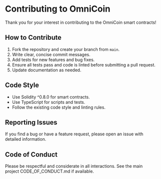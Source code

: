 # Contributing to OmniCoin

Thank you for your interest in contributing to the OmniCoin smart contracts!

## How to Contribute

1. Fork the repository and create your branch from `main`.
1. Write clear, concise commit messages.
1. Add tests for new features and bug fixes.
1. Ensure all tests pass and code is linted before submitting a pull request.
1. Update documentation as needed.

## Code Style

- Use Solidity ^0.8.0 for smart contracts.
- Use TypeScript for scripts and tests.
- Follow the existing code style and linting rules.

## Reporting Issues

If you find a bug or have a feature request, please open an issue with detailed information.

## Code of Conduct

Please be respectful and considerate in all interactions. See the main project CODE_OF_CONDUCT.md if available.